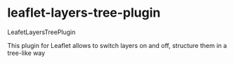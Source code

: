 # leaflet-layers-tree-plugin

LeafetLayersTreePlugin

This plugin for Leaflet allows to switch layers on and off, structure them in a tree-like way
